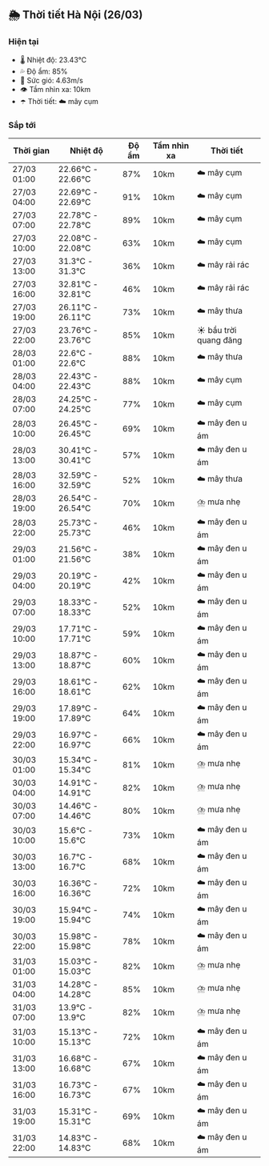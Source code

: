 ## 🌦️ Thời tiết Hà Nội (26/03)

### Hiện tại

- 🌡️ Nhiệt độ: 23.43℃
- 💦 Độ ẩm: 85%
- 💨 Sức gió: 4.63m/s
- 👁️ Tầm nhìn xa: 10km
- ☂️ Thời tiết: ☁️ mây cụm

### Sắp tới

| Thời gian | Nhiệt độ | Độ ẩm | Tầm nhìn xa | Thời tiết |
| --- | --- | --- | --- | --- |
| 27/03 01:00 | 22.66℃ - 22.66℃ | 87% | 10km | ☁️ mây cụm |
| 27/03 04:00 | 22.69℃ - 22.69℃ | 91% | 10km | ☁️ mây cụm |
| 27/03 07:00 | 22.78℃ - 22.78℃ | 89% | 10km | ☁️ mây cụm |
| 27/03 10:00 | 22.08℃ - 22.08℃ | 63% | 10km | ☁️ mây cụm |
| 27/03 13:00 | 31.3℃ - 31.3℃ | 36% | 10km | ☁️ mây rải rác |
| 27/03 16:00 | 32.81℃ - 32.81℃ | 46% | 10km | ☁️ mây rải rác |
| 27/03 19:00 | 26.11℃ - 26.11℃ | 73% | 10km | ☁️ mây thưa |
| 27/03 22:00 | 23.76℃ - 23.76℃ | 85% | 10km | ☀️ bầu trời quang đãng |
| 28/03 01:00 | 22.6℃ - 22.6℃ | 88% | 10km | ☁️ mây thưa |
| 28/03 04:00 | 22.43℃ - 22.43℃ | 88% | 10km | ☁️ mây cụm |
| 28/03 07:00 | 24.25℃ - 24.25℃ | 77% | 10km | ☁️ mây cụm |
| 28/03 10:00 | 26.45℃ - 26.45℃ | 69% | 10km | ☁️ mây đen u ám |
| 28/03 13:00 | 30.41℃ - 30.41℃ | 57% | 10km | ☁️ mây đen u ám |
| 28/03 16:00 | 32.59℃ - 32.59℃ | 52% | 10km | ☁️ mây thưa |
| 28/03 19:00 | 26.54℃ - 26.54℃ | 70% | 10km | ⛈️ mưa nhẹ |
| 28/03 22:00 | 25.73℃ - 25.73℃ | 46% | 10km | ☁️ mây đen u ám |
| 29/03 01:00 | 21.56℃ - 21.56℃ | 38% | 10km | ☁️ mây đen u ám |
| 29/03 04:00 | 20.19℃ - 20.19℃ | 42% | 10km | ☁️ mây đen u ám |
| 29/03 07:00 | 18.33℃ - 18.33℃ | 52% | 10km | ☁️ mây đen u ám |
| 29/03 10:00 | 17.71℃ - 17.71℃ | 59% | 10km | ☁️ mây đen u ám |
| 29/03 13:00 | 18.87℃ - 18.87℃ | 60% | 10km | ☁️ mây đen u ám |
| 29/03 16:00 | 18.61℃ - 18.61℃ | 62% | 10km | ☁️ mây đen u ám |
| 29/03 19:00 | 17.89℃ - 17.89℃ | 64% | 10km | ☁️ mây đen u ám |
| 29/03 22:00 | 16.97℃ - 16.97℃ | 66% | 10km | ☁️ mây đen u ám |
| 30/03 01:00 | 15.34℃ - 15.34℃ | 81% | 10km | ⛈️ mưa nhẹ |
| 30/03 04:00 | 14.91℃ - 14.91℃ | 82% | 10km | ⛈️ mưa nhẹ |
| 30/03 07:00 | 14.46℃ - 14.46℃ | 80% | 10km | ⛈️ mưa nhẹ |
| 30/03 10:00 | 15.6℃ - 15.6℃ | 73% | 10km | ☁️ mây đen u ám |
| 30/03 13:00 | 16.7℃ - 16.7℃ | 68% | 10km | ☁️ mây đen u ám |
| 30/03 16:00 | 16.36℃ - 16.36℃ | 72% | 10km | ☁️ mây đen u ám |
| 30/03 19:00 | 15.94℃ - 15.94℃ | 74% | 10km | ☁️ mây đen u ám |
| 30/03 22:00 | 15.98℃ - 15.98℃ | 78% | 10km | ☁️ mây đen u ám |
| 31/03 01:00 | 15.03℃ - 15.03℃ | 82% | 10km | ⛈️ mưa nhẹ |
| 31/03 04:00 | 14.28℃ - 14.28℃ | 85% | 10km | ⛈️ mưa nhẹ |
| 31/03 07:00 | 13.9℃ - 13.9℃ | 82% | 10km | ⛈️ mưa nhẹ |
| 31/03 10:00 | 15.13℃ - 15.13℃ | 72% | 10km | ☁️ mây đen u ám |
| 31/03 13:00 | 16.68℃ - 16.68℃ | 67% | 10km | ☁️ mây đen u ám |
| 31/03 16:00 | 16.73℃ - 16.73℃ | 67% | 10km | ☁️ mây đen u ám |
| 31/03 19:00 | 15.31℃ - 15.31℃ | 69% | 10km | ☁️ mây đen u ám |
| 31/03 22:00 | 14.83℃ - 14.83℃ | 68% | 10km | ☁️ mây đen u ám |
